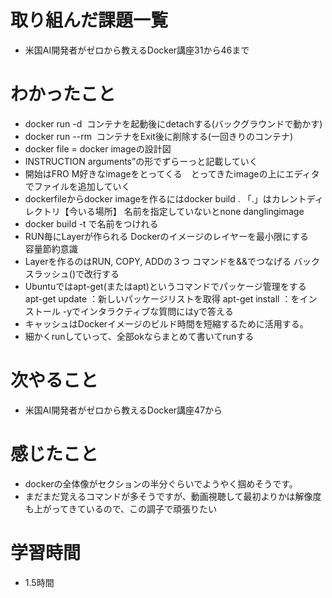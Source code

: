 # 取り組んだ課題一覧
- 米国AI開発者がゼロから教えるDocker講座31から46まで

# わかったこと
- docker run -d <image> コンテナを起動後にdetachする(バックグラウンドで動かす)
- docker run --rm <image> コンテナをExit後に削除する(⼀回きりのコンテナ)
- docker file = docker imageの設計図
- INSTRUCTION arguments”の形でずらーっと記載していく
- 開始はFRO  M好きなimageをとってくる　とってきたimageの上にエディタでファイルを追加していく
- dockerfileからdocker imageを作るにはdocker build . 「.」はカレントディレクトリ【今いる場所】 名前を指定していないとnone  danglingimage
- docker build -t <name> <directory>で名前をつけれる
- RUN毎にLayerが作られる Dockerのイメージのレイヤーを最小限にする　容量節約意識
- Layerを作るのはRUN, COPY, ADDの３つ  コマンドを&&でつなげる  バックスラッシュ(\)で改⾏する
- Ubuntuではapt-get(またはapt)というコマンドでパッケージ管理をする  apt-get update ：新しいパッケージリストを取得  apt-get install <package>：<package>をインストール -yでインタラクティブな質問にはyで答える
- キャッシュはDockerイメージのビルド時間を短縮するために活用する。
- 細かくrunしていって、全部okならまとめて書いてrunする

# 次やること
- 米国AI開発者がゼロから教えるDocker講座47から

# 感じたこと
- dockerの全体像がセクションの半分ぐらいでようやく掴めそうです。
- まだまだ覚えるコマンドが多そうですが、動画視聴して最初よりかは解像度も上がってきているので、この調子で頑張りたい

# 学習時間
- 1.5時間
